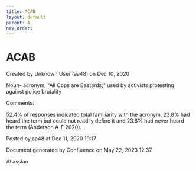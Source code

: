 ```yaml
---
title: ACAB
layout: default
parent: A
nav_order:
---
```


# ACAB

Created by  Unknown User (aa48) on Dec 10, 2020

Noun- acronym; &quot;All Cops are Bastards;&quot; used by activists protesting against police brutality

Comments:

52.4% of responses indicated total familiarity with the acronym. 23.8% had heard the term but could not readily define it and 23.8% had never heard the term (Anderson A-F 2020).

Posted by aa48 at Dec 11, 2020 19:17

Document generated by Confluence on May 22, 2023 12:37

Atlassian

